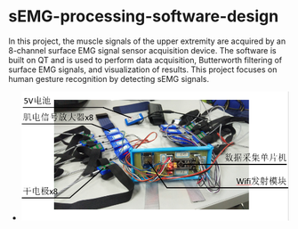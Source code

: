 # sEMG-processing-software-design
In this project, the muscle signals of the upper extremity are acquired by an 8-channel surface EMG signal sensor acquisition device.
The software is built on QT and is used to perform data acquisition, Butterworth filtering of surface EMG signals, and visualization of results.
This project focuses on human gesture recognition by detecting sEMG signals.
- ![emg.png](emg.png)
